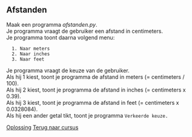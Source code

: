 ## Afstanden

Maak een programma _afstanden.py_.\
Je programma vraagt de gebruiker een afstand in centimeters.\
Je programma toont daarna volgend menu:

      1. Naar meters
      2. Naar inches
      3. Naar feet

Je programma vraagt de keuze van de gebruiker.\
Als hij 1 kiest, toont je programma de afstand in meters (= centimeters
/ 100).\
Als hij 2 kiest, toont je programma de afstand in inches (= centimeters
x 0.39).\
Als hij 3 kiest, toont je programma de afstand in feet (= centimeters x
0.0328084).\
Als hij een ander getal tikt, toont je programma `Verkeerde keuze.`

[Oplossing](/oplossingen/afstanden.html)
[Terug naar cursus](/19_elif.html)